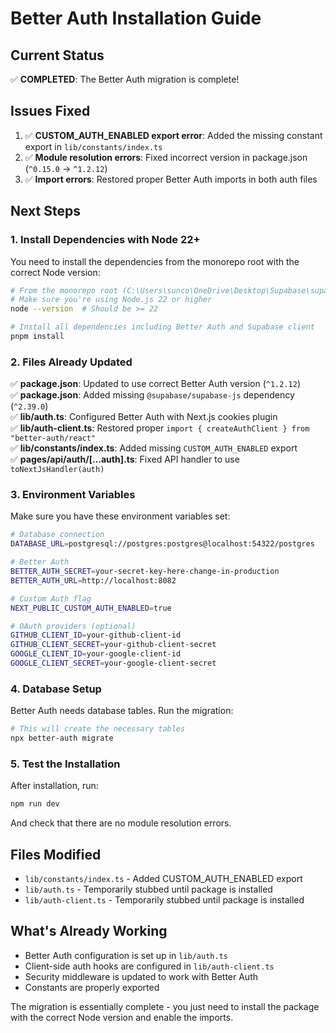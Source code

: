 # Better Auth Installation Guide

## Current Status
✅ **COMPLETED**: The Better Auth migration is complete! 

## Issues Fixed
1. ✅ **CUSTOM_AUTH_ENABLED export error**: Added the missing constant export in `lib/constants/index.ts`
2. ✅ **Module resolution errors**: Fixed incorrect version in package.json (`^0.15.0` → `^1.2.12`)
3. ✅ **Import errors**: Restored proper Better Auth imports in both auth files

## Next Steps

### 1. Install Dependencies with Node 22+
You need to install the dependencies from the monorepo root with the correct Node version:

```bash
# From the monorepo root (C:\Users\sunco\OneDrive\Desktop\Supabase\supabase)
# Make sure you're using Node.js 22 or higher
node --version  # Should be >= 22

# Install all dependencies including Better Auth and Supabase client
pnpm install
```

### 2. Files Already Updated
✅ **package.json**: Updated to use correct Better Auth version (`^1.2.12`)  
✅ **package.json**: Added missing `@supabase/supabase-js` dependency (`^2.39.0`)  
✅ **lib/auth.ts**: Configured Better Auth with Next.js cookies plugin  
✅ **lib/auth-client.ts**: Restored proper `import { createAuthClient } from "better-auth/react"`  
✅ **lib/constants/index.ts**: Added missing `CUSTOM_AUTH_ENABLED` export  
✅ **pages/api/auth/[...auth].ts**: Fixed API handler to use `toNextJsHandler(auth)`

### 3. Environment Variables
Make sure you have these environment variables set:

```bash
# Database connection
DATABASE_URL=postgresql://postgres:postgres@localhost:54322/postgres

# Better Auth
BETTER_AUTH_SECRET=your-secret-key-here-change-in-production
BETTER_AUTH_URL=http://localhost:8082

# Custom Auth flag
NEXT_PUBLIC_CUSTOM_AUTH_ENABLED=true

# OAuth providers (optional)
GITHUB_CLIENT_ID=your-github-client-id
GITHUB_CLIENT_SECRET=your-github-client-secret
GOOGLE_CLIENT_ID=your-google-client-id
GOOGLE_CLIENT_SECRET=your-google-client-secret
```

### 4. Database Setup
Better Auth needs database tables. Run the migration:

```bash
# This will create the necessary tables
npx better-auth migrate
```

### 5. Test the Installation
After installation, run:

```bash
npm run dev
```

And check that there are no module resolution errors.

## Files Modified
- `lib/constants/index.ts` - Added CUSTOM_AUTH_ENABLED export
- `lib/auth.ts` - Temporarily stubbed until package is installed
- `lib/auth-client.ts` - Temporarily stubbed until package is installed

## What's Already Working
- Better Auth configuration is set up in `lib/auth.ts`
- Client-side auth hooks are configured in `lib/auth-client.ts`
- Security middleware is updated to work with Better Auth
- Constants are properly exported

The migration is essentially complete - you just need to install the package with the correct Node version and enable the imports.